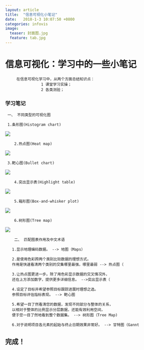 ```yaml
---
layout: article
title:  "信息可视化小笔记"
date:   2018-1-3 10:07:50 +0800
categories: infovis
image: 
  teaser: 封面图.jpg
  feature: tab.jpg
---
```


# 信息可视化：学习中的一些小笔记
      
         在信息可视化学习中，从两个方面总结知识点：
                    1 课堂学习实操；
                    2 各类测验；

### 学习笔记

     一、 不同类型的可视化图
     
     1.条形图(Histogram chart)
<img src="https://gigiily000.github.io/images/T1.png">

        2.热点图(Heat map)
<img src="https://gigiily000.github.io/images/T2.png">

     3.靶心图(Bullet chart)
<img src="https://gigiily000.github.io/images/T3.png">

        4.突出显示表(Highlight table)
<img src="https://gigiily000.github.io/images/T4.png">

        5.箱形图(Box-and-whisker plot)
<img src="https://gigiily000.github.io/images/T5.png">

        6.树形图(Tree map)
<img src="https://gigiily000.github.io/images/T6.png">

        二、 匹配图表作用及中文术语
       
       1.显示地理编码数据。 --> 地图（Maps）
       
       2.是使用色彩跨两个类别比较数据的理想方式。
       作用是快速看清两个类别的交集哪里最强，哪里最弱 --> 热点图（
       
       3.让热点图更进一步。除了用色彩显示数据的交叉情况外，
       还在上方添加数字，提供更多详细信息。 -->突出显示表（
       
       4.设定了目标并希望参照目标跟踪进展时理想之选。
       参照目标评估指标表现。 --> 靶心图
       
       5.希望一目了然看清您的数据，发现不同部分与整体的关系，
       以相对于整体的比例显示分层数据，还能有效利用空间，
       便于您一目了然地看到整个数据集。 --> 树形图（Tree Map)
       
       6.对于说明项目各元素的起始与终止日期效果非常好。 --> 甘特图（Gannt 

 
 
 

 



## 完成！
